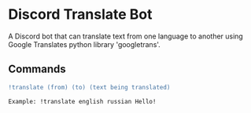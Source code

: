 # Discord Translate Bot
A Discord bot that can translate text from one language to another using Google Translates python library 'googletrans'.

## Commands
```diff
!translate (from) (to) (text being translated)

Example: !translate english russian Hello!
```